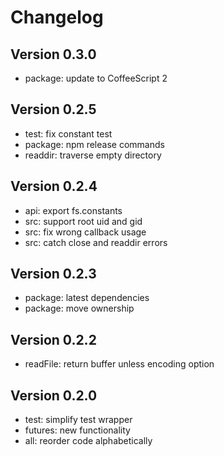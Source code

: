 
# Changelog

## Version 0.3.0

* package: update to CoffeeScript 2

## Version 0.2.5

* test: fix constant test
* package: npm release commands
* readdir: traverse empty directory

## Version 0.2.4

* api: export fs.constants
* src: support root uid and gid
* src: fix wrong callback usage
* src: catch close and readdir errors

## Version 0.2.3

* package: latest dependencies
* package: move ownership

## Version 0.2.2

* readFile: return buffer unless encoding option

## Version 0.2.0

* test: simplify test wrapper
* futures: new functionality
* all: reorder code alphabetically
